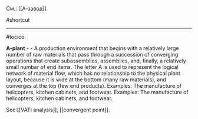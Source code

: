 См.: [[А-завод]].

#shortcut




<hr/>

#tocico

<b>A-plant</b> -  - A production environment that begins with a relatively large number of raw materials that pass through a succession of converging operations that create subassemblies, assemblies, and, finally, a relatively small number of end items. The letter A is used to represent the logical network of material flow, which has no relationship to the physical plant layout, because it is wide at the bottom (many raw materials), and converges at the top (few end products). 
Examples: The manufacture of helicopters, kitchen cabinets, and footwear. 
Examples: The manufacture of helicopters, kitchen cabinets, and footwear. 



See:[[VATI analysis]], [[convergent point]].



